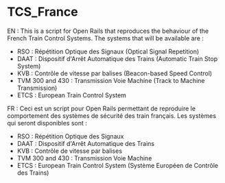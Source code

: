 TCS_France
==========

EN :
This is a script for Open Rails that reproduces the behaviour of the French Train Control Systems.
The systems that will be available are :
- RSO : Répétition Optique des Signaux (Optical Signal Repetition)
- DAAT : Dispositif d'Arrêt Automatique des Trains (Automatic Train Stop System)
- KVB : Contrôle de vitesse par balises (Beacon-based Speed Control)
- TVM 300 and 430 : Transmission Voie Machine (Track to Machine Transmission)
- ETCS : European Train Control System

FR :
Ceci est un script pour Open Rails permettant de reproduire le comportement des systèmes de sécurité des train français.
Les systèmes qui seront disponibles sont :
- RSO : Répétition Optique des Signaux
- DAAT : Dispositif d'Arrêt Automatique des Trains
- KVB : Contrôle de vitesse par balises
- TVM 300 and 430 : Transmission Voie Machine
- ETCS : European Train Control System (Système Européen de Contrôle des Trains)
